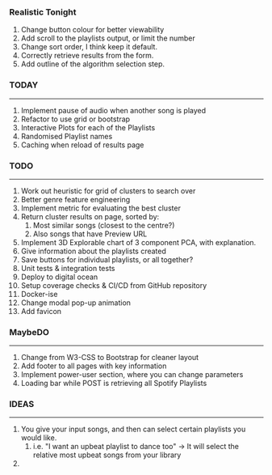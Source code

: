 ### Realistic Tonight
1. Change button colour for better viewability
2. Add scroll to the playlists output, or limit the number
3. Change sort order, I think keep it default.
4. Correctly retrieve results from the form.
5. Add outline of the algorithm selection step.


### TODAY
***
1. Implement pause of audio when another song is played
2. Refactor to use grid or bootstrap
3. Interactive Plots for each of the Playlists
4. Randomised Playlist names
5. Caching when reload of results page


### TODO 
***
1. Work out heuristic for grid of clusters to search over
2. Better genre feature engineering
3. Implement metric for evaluating the best cluster
4. Return cluster results on page, sorted by:
   1. Most similar songs (closest to the centre?)
   2. Also songs that have Preview URL
5. Implement 3D Explorable chart of 3 component PCA, with explanation.
6. Give information about the playlists created
7. Save buttons for individual playlists, or all together?
8. Unit tests & integration tests
9. Deploy to digital ocean
10. Setup coverage checks & CI/CD from GitHub repository
11. Docker-ise
12. Change modal pop-up animation
13. Add favicon


### MaybeDO
***
1. Change from W3-CSS to Bootstrap for cleaner layout
2. Add footer to all pages with key information
3. Implement power-user section, where you can change parameters
4. Loading bar while POST is retrieving all Spotify Playlists


### IDEAS
***
1. You give your input songs, and then can select certain playlists you would like.
   1. i.e. "I want an upbeat playlist to dance too" -> It will select the relative most upbeat songs from your library
2. 